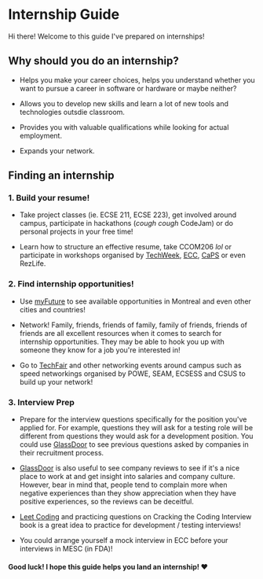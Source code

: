 # Internship Guide

Hi there! Welcome to this guide I've prepared on internships!

## Why should you do an internship?

* Helps you make your career choices, helps you understand whether you want to pursue a career in software or hardware or maybe neither? 

* Allows you to develop new skills and learn a lot of new tools and technologies outsdie classroom.

* Provides you with valuable qualifications while looking for actual employment.

* Expands your network.

## Finding an internship

### 1. Build your resume!

* Take project classes (ie. ECSE 211, ECSE 223), get involved around campus, participate in hackathons (_cough cough_ CodeJam) or do personal projects in your free time!

* Learn how to structure an effective resume, take CCOM206 _lol_ or participate in workshops organised by [TechWeek](https://mcgilleus.ca/techweek), [ECC](https://www.mcgill.ca/careers4engineers/), [CaPS](https://www.mcgill.ca/caps/) or even RezLife.

### 2. Find internship opportunities!

* Use [myFuture](https://caps.myfuture.mcgill.ca/students/?signin_tab=0) to see available opportunities in Montreal and even other cities and countries!

* Network! Family, friends, friends of family, family of friends, friends of friends are all excellent resources when it comes to search for internship opportunities. They may be able to hook you up with someone they know for a job you're interested in!

* Go to [TechFair](https://www.mcgill.ca/careers4engineers/techfair) and other networking events around campus such as speed networkings organised by POWE, SEAM, ECSESS and CSUS to build up your network!

### 3. Interview Prep

* Prepare for the interview questions specifically for the position you've applied for. For example, questions they will ask for a testing role will be different from questions they would ask for a development position. You could use [GlassDoor](https://www.glassdoor.com/Reviews/index.htm) to see previous questions asked by companies in their recruitment process. 

* [GlassDoor](https://www.glassdoor.com/Reviews/index.htm) is also useful to see company reviews to see if it's a nice place to work at and get insight into salaries and company culture. However, bear in mind that, people tend to complain more when negative experiences than they show appreciation when they have positive experiences, so the reviews can be deceitful. 

* [Leet Coding](https://leetcode.com/) and practicing questions on Cracking the Coding Interview book is a great idea to practice for development / testing interviews! 

* You could arrange yourself a mock interview in ECC before your interviews in MESC (in FDA)!

#### Good luck! I hope this guide helps you land an internship! :heart: 

